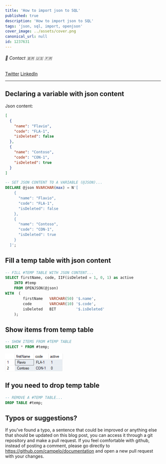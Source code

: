 ```yaml
---
title: 'How to import json to SQL'
published: true
description: 'How to import json to SQL'
tags: 'json, sql, import, openjson'
cover_image: ../assets/cover.png
canonical_url: null
id: 1237631
---
```


###### :postbox: Contact :brazil: :us: :fr:

[Twitter](https://twitter.com/campelo87)
[LinkedIn](https://www.linkedin.com/in/flavio-campelo/?locale=en_US)

---

## Declaring a variable with json content

Json content:
```json
[
  {
    "name": "Flavio",
    "code": "FLA-1",
    "isDeleted": false
  },
  {
    "name": "Contoso",
    "code": "CON-1",
    "isDeleted": true
  }
]
```

```sql
-- SET JSON CONTENT TO A VARIABLE (@JSON)...
DECLARE @json NVARCHAR(max) = N'[
    {
      "name": "Flavio",
      "code": "FLA-1",
      "isDeleted": false
    },
    {
      "name": "Contoso",
      "code": "CON-1",
      "isDeleted": true
    }
  ]';
```

## Fill a temp table with json content

```sql
-- FILL #TEMP TABLE WITH JSON CONTENT...
SELECT firstName, code, IIF(isDeleted = 1, 0, 1) as active 
	INTO #temp
	FROM OPENJSON(@json)
WITH  (
        firstName	VARCHAR(50) '$.name', 
        code		VARCHAR(10) '$.code',
		isDeleted	BIT			'$.isDeleted'
    );
```

## Show items from temp table

```sql
-- SHOW ITEMS FROM #TEMP TABLE
SELECT * FROM #temp;
```

![img1](./assets/img1.png)

## If you need to drop temp table

```sql
-- REMOVE A #TEMP TABLE...
DROP TABLE #temp;
```

## Typos or suggestions?

If you've found a typo, a sentence that could be improved or anything else that should be updated on this blog post, you can access it through a git repository and make a pull request. If you feel comfortable with github, instead of posting a comment, please go directly to https://github.com/campelo/documentation and open a new pull request with your changes.